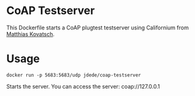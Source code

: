 # CoAP Testserver

This Dockerfile starts a CoAP plugtest testserver using Californium from
<a href="https://github.com/mkovatsc/Californium/">Matthias Kovatsch</a>.

# Usage

```
docker run -p 5683:5683/udp jdede/coap-testserver
```

Starts the server. You can access the server: coap://127.0.0.1
